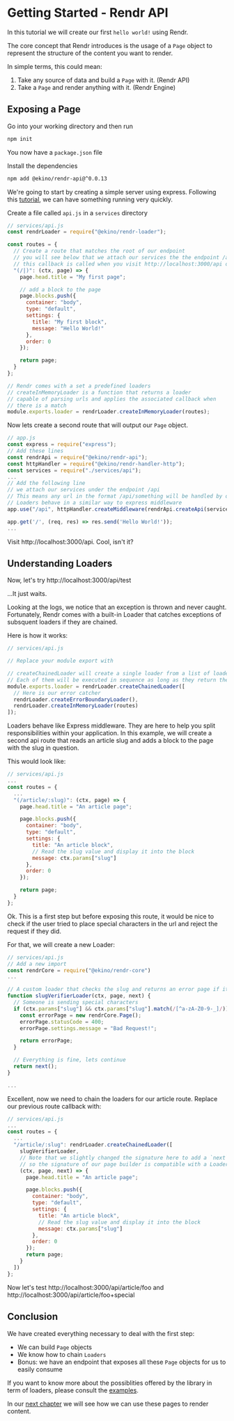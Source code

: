 # Getting Started - Rendr API

In this tutorial we will create our first `hello world!` using Rendr.

The core concept that Rendr introduces is the usage of a `Page` object to represent
the structure of the content you want to render.

In simple terms, this could mean:

1. Take any source of data and build a `Page` with it. (Rendr API)
2. Take a `Page` and render anything with it. (Rendr Engine)

## Exposing a Page

Go into your working directory and then run

```sh
npm init
```

You now have a `package.json` file

Install the dependencies

```sh
npm add @ekino/rendr-api@^0.0.13
```

We're going to start by creating a simple server using express.
Following this [tutorial](https://expressjs.com/en/starter/hello-world.html), we can have something running very quickly.

Create a file called `api.js` in a `services` directory

```js
// services/api.js
const rendrLoader = require("@ekino/rendr-loader");

const routes = {
  // Create a route that matches the root of our endpoint
  // you will see below that we attach our services the the endpoint /api
  // this callback is called when you visit http://localhost:3000/api or http://localhost:3000/api/
  "(/|)": (ctx, page) => {
    page.head.title = "My first page";

    // add a block to the page
    page.blocks.push({
      container: "body",
      type: "default",
      settings: {
        title: "My first block",
        message: "Hello World!"
      },
      order: 0
    });

    return page;
  }
};

// Rendr comes with a set a predefined loaders
// createInMemoryLoader is a function that returns a loader
// capable of parsing urls and applies the associated callback when
// there is a match
module.exports.loader = rendrLoader.createInMemoryLoader(routes);
```

Now lets create a second route that will output our `Page` object.

```js
// app.js
const express = require("express");
// Add these lines
const rendrApi = require("@ekino/rendr-api");
const httpHandler = require("@ekino/rendr-handler-http");
const services = require("./services/api");
...
// Add the following line
// we attach our services under the endpoint /api
// This means any url in the format /api/something will be handled by our Loaders.
// Loaders behave in a similar way to express middleware
app.use("/api", httpHandler.createMiddleware(rendrApi.createApi(services.loader)));

app.get('/', (req, res) => res.send('Hello World!'));
...
```

Visit http://localhost:3000/api. Cool, isn't it?

## Understanding Loaders

Now, let's try http://localhost:3000/api/test

...It just waits.

Looking at the logs, we notice that an exception is thrown and never caught.
Fortunately, Rendr comes with a built-in Loader that catches exceptions of subsquent loaders
if they are chained.

Here is how it works:

```js
// services/api.js

// Replace your module export with

// createChainedLoader will create a single loader from a list of loaders.
// Each of them will be executed in sequence as long as they return the execution of the `next` function
module.exports.loader = rendrLoader.createChainedLoader([
  // Here is our error catcher
  rendrLoader.createErrorBoundaryLoader(),
  rendrLoader.createInMemoryLoader(routes)
]);
```

Loaders behave like Express middleware. They are here to help you split responsibilities within your application.
In this example, we will create a second api route that reads an article slug and adds a block to the page with the slug in question.

This would look like:

```js
// services/api.js
...
const routes = {
  ...
  "(/article/:slug)": (ctx, page) => {
    page.head.title = "An article page";

    page.blocks.push({
      container: "body",
      type: "default",
      settings: {
        title: "An article block",
        // Read the slug value and display it into the block
        message: ctx.params["slug"]
      },
      order: 0
    });

    return page;
  }
};

```

Ok. This is a first step but before exposing this route, it would be nice to check if the user tried to place special characters in the url and reject the request if they did.

For that, we will create a new Loader:

```js
// services/api.js
// Add a new import
const rendrCore = require("@ekino/rendr-core")
...

// A custom loader that checks the slug and returns an error page if it contains a special character
function slugVerifierLoader(ctx, page, next) {
  // Someone is sending special characters
  if (ctx.params["slug"] && ctx.params["slug"].match(/[^a-zA-Z0-9-_]/)) {
    const errorPage = new rendrCore.Page();
    errorPage.statusCode = 400;
    errorPage.settings.message = "Bad Request!";

    return errorPage;
  }

  // Everything is fine, lets continue
  return next();
}

...

```

Excellent, now we need to chain the loaders for our article route.
Replace our previous route callback with:

```js
// services/api.js
...
const routes = {
  ...
  "/article/:slug": rendrLoader.createChainedLoader([
    slugVerifierLoader,
    // Note that we slightly changed the signature here to add a `next` parameter
    // so the signature of our page builder is compatible with a Loader
    (ctx, page, next) => {
      page.head.title = "An article page";

      page.blocks.push({
        container: "body",
        type: "default",
        settings: {
          title: "An article block",
          // Read the slug value and display it into the block
          message: ctx.params["slug"]
        },
        order: 0
      });
      return page;
    }
  ])
};

```

Now let's test http://localhost:3000/api/article/foo and http://localhost:3000/api/article/foo+special

## Conclusion

We have created everything necessary to deal with the first step:

- We can build `Page` objects
- We know how to chain `Loaders`
- Bonus: we have an endpoint that exposes all these `Page` objects for us to easily consume

If you want to know more about the possiblities offered by the library in term of loaders,
please consult the [examples](https://github.com/ekino/rendr/tree/master/examples).

In our [next chapter](./getting-started-2.md) we will see how we can use these pages to render content.
